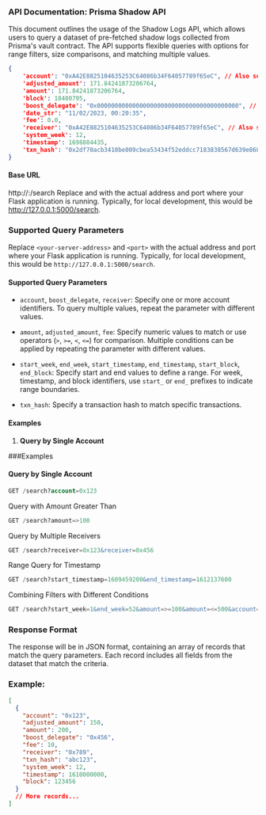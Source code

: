 ### API Documentation: Prisma Shadow API

This document outlines the usage of the Shadow Logs API, which allows users to query a dataset of pre-fetched shadow logs collected from Prisma's vault contract. The API supports flexible queries with options for range filters, size comparisons, and matching multiple values.

```json
{
    'account': "0xA42E8825104635253C64086b34F64057789f65eC", // Also searchable via reverse ENS
    'adjusted_amount': 171.84241873206764,
    'amount': 171.84241873206764,
    'block': 18480795,
    'boost_delegate': "0x0000000000000000000000000000000000000000", // Also searchable via reverse ENS
    'date_str': "11/02/2023, 00:20:35",
    'fee': 0.0,
    'receiver': "0xA42E8825104635253C64086b34F64057789f65eC", // Also searchable via reverse ENS
    'system_week': 12,
    'timestamp': 1698884435,
    'txn_hash': "0x2df70acb3410be009cbea53434f52eddcc7183838567d639e868d0ce7b550b25"
}
```

#### Base URL
http://<your-server-address>:<port>/search
Replace <your-server-address> and <port> with the actual address and port where your Flask application is running. Typically, for local development, this would be http://127.0.0.1:5000/search.

### Supported Query Parameters

Replace `<your-server-address>` and `<port>` with the actual address and port where your Flask application is running. Typically, for local development, this would be `http://127.0.0.1:5000/search`.

#### Supported Query Parameters

- `account`, `boost_delegate`, `receiver`: Specify one or more account identifiers. To query multiple values, repeat the parameter with different values.
  
- `amount`, `adjusted_amount`, `fee`: Specify numeric values to match or use operators (`>`, `>=`, `<`, `<=`) for comparison. Multiple conditions can be applied by repeating the parameter with different values.

- `start_week`, `end_week`, `start_timestamp`, `end_timestamp`, `start_block`, `end_block`: Specify start and end values to define a range. For week, timestamp, and block identifiers, use `start_` or `end_` prefixes to indicate range boundaries.

- `txn_hash`: Specify a transaction hash to match specific transactions.

#### Examples

1. **Query by Single Account**
   


###Examples
#### Query by Single Account

```sql
GET /search?account=0x123
```
Query with Amount Greater Than

```sql
GET /search?amount=>100
```
Query by Multiple Receivers

```sql
GET /search?receiver=0x123&receiver=0x456
```
Range Query for Timestamp

```sql
GET /search?start_timestamp=1609459200&end_timestamp=1612137600
```
Combining Filters with Different Conditions


```sql
GET /search?start_week=1&end_week=52&amount=>=100&amount=<=500&account=0x123
```

### Response Format
The response will be in JSON format, containing an array of records that match the query parameters. Each record includes all fields from the dataset that match the criteria.

### Example:

```json
[
  {
    "account": "0x123",
    "adjusted_amount": 150,
    "amount": 200,
    "boost_delegate": "0x456",
    "fee": 10,
    "receiver": "0x789",
    "txn_hash": "abc123",
    "system_week": 12,
    "timestamp": 1610000000,
    "block": 123456
  }
  // More records...
]
```